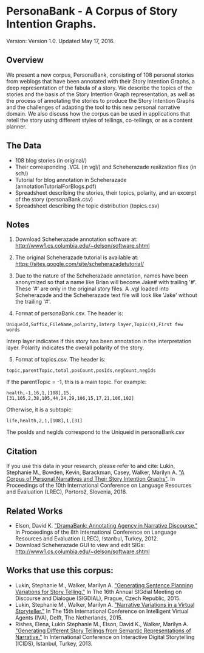 # PersonaBank - A Corpus of Story Intention Graphs. 

Version: Version 1.0. Updated May 17, 2016.

## Overview 
We present a new corpus, PersonaBank, consisting of 108 personal stories from weblogs that have been annotated with their Story Intention Graphs, a deep representation of the fabula of a story. We describe the topics of the stories and the basis of the Story Intention Graph representation, as well as the process of annotating the stories to produce the Story Intention Graphs and the challenges of adapting the tool to this new personal narrative domain. We also discuss how the corpus can be used in applications that retell the story using different styles of tellings, co-tellings, or as a content planner.

## The Data
- 108 blog stories (in original/)
- Their corresponding .VGL (in vgl/) and Scheherazade realization files (in sch/)
- Tutorial for blog annotation in Scheherazade (annotationTutorialForBlogs.pdf)
- Spreadsheet describing the stories, their topics, polarity, and an excerpt of the story (personaBank.csv)
- Spreadsheet describing the topic distribution (topics.csv)

## Notes
1. Download Scheherazade annotation software at: http://www1.cs.columbia.edu/~delson/software.shtml

2. The original Scheherazade tutorial is available at: https://sites.google.com/site/scheherazadetutorial/

3. Due to the nature of the Scheherazade annotation, names have been anonymized so that a name like Brian will become Jake# with trailing '#'. These '#' are only in the original story files. A .vgl loaded into Scheherazade and the Scheherazade text file will look like 'Jake' without the trailing '#'.

4. Format of personaBank.csv. The header is: 
```
UniqueId,Suffix,FileName,polarity,Interp layer,Topic(s),First few words
```

Interp layer indicates if this story has been annotation in the interpretation layer. Polarity indicates the overall polarity of the story.

5. Format of topics.csv. The header is:
```
topic,parentTopic,total,posCount,posIds,negCount,negIds
```

If the parentTopic = -1, this is a main topic. For example:
```
health,-1,16,1,[108],15,[31,105,2,38,105,44,24,29,106,15,17,21,106,102]
```

Otherwise, it is a subtopic:
```
life,health,2,1,[108],1,[31]
```

The posIds and negIds correspond to the Uniqueid in personaBank.csv

## Citation
If you use this data in your research, please refer to and cite: Lukin, Stephanie M., Bowden, Kevin, Barackman, Casey, Walker, Marilyn A. ["A Corpus of Personal Narratives and Their Story Intention Graphs"](http://lrec.elra.info/proceedings/lrec2016/pdf/356_Paper.pdf). In Proceedings of the 10th International Conference on Language Resources and Evaluation (LREC), Portorož, Slovenia, 2016.

## Related Works
- Elson, David K. ["DramaBank: Annotating Agency in Narrative Discourse."](http://lrec.elra.info/proceedings/lrec2012/pdf/866_Paper.pdf) In Proceedings of the 8th International Conference on Language Resources and Evaluation (LREC), Istanbul, Turkey, 2012.
- Download Scheherazade GUI to view and edit SIGs: http://www1.cs.columbia.edu/~delson/software.shtml

## Works that use this corpus:
- Lukin, Stephanie M., Walker, Marilyn A. ["Generating Sentence Planning Variations for Story Telling."](https://aclanthology.org/W15-4627.pdf) In The 16th Annual SIGdial Meeting on Discourse and Dialogue (SIGDIAL), Prague, Czech Republic, 2015.
- Lukin, Stephanie M., Walker, Marilyn A. ["Narrative Variations in a Virtual Storyteller."](http://link.springer.com/chapter/10.1007/978-3-319-21996-7_34) In The 15th International Conference on Intelligent Virtual Agents (IVA), Delft, The Netherlands, 2015.
- Rishes, Elena, Lukin Stephanie M., Elson, David K., Walker, Marilyn A. ["Generating Different Story Tellings from Semantic Representations of Narrative."](https://www.researchgate.net/profile/Marilyn-Walker-5/publication/280297613_Narrative_Variations_in_a_Virtual_Storyteller/links/55aff92a08aeb0ab46698352/Narrative-Variations-in-a-Virtual-Storyteller.pdf) In International Conference on Interactive Digital Storytelling (ICIDS), Istanbul, Turkey, 2013.





